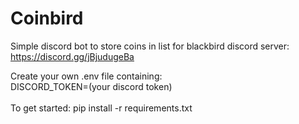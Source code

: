 # Coinbird
Simple discord bot to store coins in list for blackbird discord server: https://discord.gg/jBjudugeBa

Create your own .env file containing:\
DISCORD_TOKEN=(your discord token)\
\
To get started: pip install -r requirements.txt
